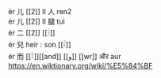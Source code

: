 èr 儿 [[2]] II 人 ren2  
èr 儿 [[2]] II 腿 tui  
èr 二 [[2]] [[𓌢]]  
ér 兒 heir : son [[𓌢]]  
ér 而 [[𓎛]][[and]] [[و]]‎ [[wr]] और aur  
https://en.wiktionary.org/wiki/%E5%84%BF  